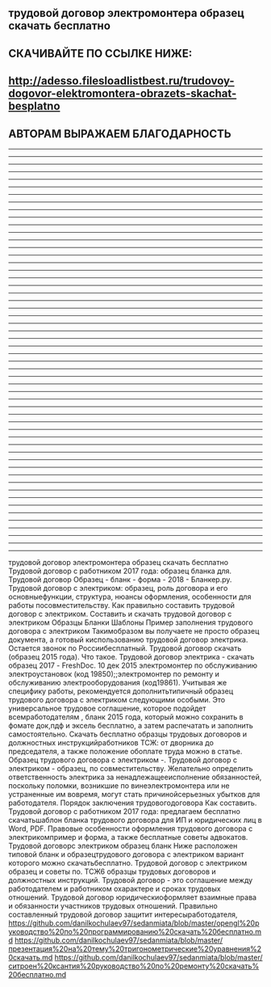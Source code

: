 трудовой договор электромонтера образец скачать бесплатно
--------------------------------------------------
СКАЧИВАЙТЕ ПО ССЫЛКЕ НИЖЕ:
--------------------------------------------------
http://adesso.filesloadlistbest.ru/trudovoy-dogovor-elektromontera-obrazets-skachat-besplatno
--------------------------------------------------
АВТОРАМ ВЫРАЖАЕМ БЛАГОДАРНОСТЬ
--------------------------------------------------
--------------------------------------------------
--------------------------------------------------
--------------------------------------------------
--------------------------------------------------
--------------------------------------------------
--------------------------------------------------
--------------------------------------------------
--------------------------------------------------
--------------------------------------------------
--------------------------------------------------
--------------------------------------------------
--------------------------------------------------
--------------------------------------------------
--------------------------------------------------
--------------------------------------------------
--------------------------------------------------
--------------------------------------------------
--------------------------------------------------
--------------------------------------------------
--------------------------------------------------
--------------------------------------------------
--------------------------------------------------
--------------------------------------------------
--------------------------------------------------
--------------------------------------------------
--------------------------------------------------
--------------------------------------------------
--------------------------------------------------
--------------------------------------------------
--------------------------------------------------
--------------------------------------------------
--------------------------------------------------
--------------------------------------------------
--------------------------------------------------
--------------------------------------------------
--------------------------------------------------
--------------------------------------------------
--------------------------------------------------
--------------------------------------------------
--------------------------------------------------
--------------------------------------------------
--------------------------------------------------
--------------------------------------------------
--------------------------------------------------
--------------------------------------------------
--------------------------------------------------
--------------------------------------------------
--------------------------------------------------
--------------------------------------------------
--------------------------------------------------
--------------------------------------------------
--------------------------------------------------
--------------------------------------------------
--------------------------------------------------
трудовой договор электромонтера образец скачать бесплатно Трудовой договор с работником 2017 года: образец бланка для. Трудовой договор  Образец - бланк - форма - 2018 - Бланкер.ру. Трудовой договор с электриком: образец, роль договора и его основныефункции, структура, нюансы оформления, особенности для работы посовместительству. Как правильно составить трудовой договор с электриком. Составить и скачать трудовой договор с электриком  Образцы  Бланки Шаблоны  Пример заполнения трудового договора с электриком  Такимобразом вы получаете не просто образец документа, а готовый киспользованию трудовой договор электрика. Остается  звонок по Россиибесплатный. Трудовой договор скачать (образец 2015 года). Что такое. Трудовой договор электрика - скачать образец 2017 - FreshDoc. 10 дек 2015  электромонтер по обслуживанию электроустановок (код 19850);;электромонтер по ремонту и обслуживанию электрооборудования (код19861).  Учитывая же специфику работы, рекомендуется дополнитьтипичный образец трудового договора с электриком следующими особыми. Это универсальное трудовое соглашение, которое подойдет всемработодателям , бланк 2015 года, который можно сохранить в фомате док,пдф и эксель бесплатно, а затем распечатать и заполнить самостоятельно. Скачать бесплатно образцы трудовых договоров и должностных инструкцийработников ТСЖ: от дворника до председателя, а также положение обоплате труда можно в статье.
Образец трудового договора с электриком -. Трудовой договор с электриком - образец, по совместительству. Желательно определить ответственность электрика за ненадлежащееисполнение обязанностей, поскольку поломки, возникшие по винеэлектромонтера или не устраненные им вовремя, могут стать причинойсерьезных убытков для работодателя. Порядок заключения трудовогодоговора Как составить. Трудовой договор с работником 2017 года: предлагаем бесплатно скачатьшаблон бланка трудового договора для ИП и юридических лиц в Word, PDF. Правовые особенности оформления трудового договора с электрикомпример и форма, а также бесплатные советы адвокатов.  Трудовой договорс электриком образец бланк  Ниже расположен типовой бланк и образецтрудового договора с электриком вариант которого можно скачатьбесплатно. Трудовой договор с электриком  образец и советы по. ТСЖ6 образцы трудовых договоров и должностных инструкций. Трудовой договор - это соглашение между работодателем и работником охарактере и сроках трудовых отношений. Трудовой договор юридическиоформляет взаимные права и обязанности участников трудовых отношений. Правильно составленный трудовой договор защитит интересыработодателя,
https://github.com/danilkochulaev97/sedanmiata/blob/master/opengl%20руководство%20по%20программированию%20скачать%20бесплатно.md
https://github.com/danilkochulaev97/sedanmiata/blob/master/презентация%20на%20тему%20тригонометрические%20уравнения%20скачать.md
https://github.com/danilkochulaev97/sedanmiata/blob/master/ситроен%20ксантия%20руководство%20по%20ремонту%20скачать%20бесплатно.md